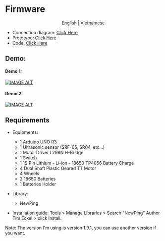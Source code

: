 # Firmware

<p align="center">
  <span>English</span> |
  <a href="README.md">Vietnamese</a>
</p>

- Connection diagram: [Click Here](Media/Images/Image1.png)
- Prototype: [Click Here](Media/Images/Image2.jpg)
- Code: [Click Here](ObstacleAvoidCar/ObstacleAvoidCar.ino)

## Demo:
#### Demo 1: 
[![IMAGE ALT](https://img.youtube.com/vi/29n4gEcW_uE/0.jpg)](https://www.youtube.com/watch?v=29n4gEcW_uE)
#### Demo 2:
[![IMAGE ALT](https://img.youtube.com/vi/mXEXP-I2lP8/0.jpg)](https://www.youtube.com/watch?v=mXEXP-I2lP8)

## Requirements
- Equipments:
  - 1 Arduino UNO R3
  - 1 Ultrasonic sensor (SRF-05, SR04, etc...)
  - 1 Motor Driver L298N H-Bridge
  - 1 Switch
  - 1 1S Pin Lithium - Li-ion - 18650 TP4056 Battery Charge
  - 4 Dual Shaft Plastic Geared TT Motor
  - 4 Wheels
  - 2 18650 Batteries
  - 1 Batteries Holder

- Library:
  - NewPing

- Installation guide: Tools > Manage Libraries > Search "NewPing" Author Tim Eckel > click Install.

Note: The version I'm using is version 1.9.1, you can use another version if you want.
